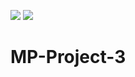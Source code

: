 ![](https://img.shields.io/badge/Status-Untested-orange.svg)
![](https://img.shields.io/badge/Repository_type-Backup-yellow.svg)

# MP-Project-3
